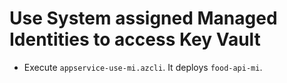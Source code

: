 # Use System assigned Managed Identities to access Key Vault

- Execute `appservice-use-mi.azcli`. It deploys `food-api-mi`.
